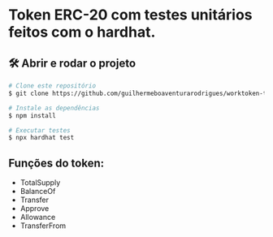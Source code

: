 <h1> Token ERC-20 com testes unitários feitos com o hardhat. </h1>

## 🛠️ Abrir e rodar o projeto

```bash
# Clone este repositório
$ git clone https://github.com/guilhermeboaventurarodrigues/worktoken-tests-hardhat.git

# Instale as dependências
$ npm install

# Executar testes
$ npx hardhat test
```

## Funções do token:

- TotalSupply
- BalanceOf
- Transfer
- Approve
- Allowance
- TransferFrom
